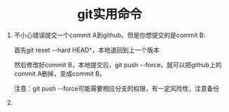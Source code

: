 # 　　　　　　git实用命令
1. 不小心错误提交一个commit A到github，但是你想提交的是commit B:

   首先git reset --hard HEAD^，本地退回到上一个版本

   然后修改好commit B，本地提交后，git push --force，就可以把github上的commit A删掉，变成commit B。

   注意：git push --force可能需要相应分支的权限，有一定风险性，注意备份

2. 